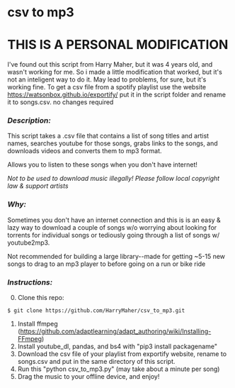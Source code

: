 # csv to mp3 #

# THIS IS A PERSONAL MODIFICATION #
I've found out this script from Harry Maher, but it was 4 years old, and wasn't working for me.
So i made a little modification that worked, but it's not an inteligent way to do it. 
May lead to problems, for sure, but it's working fine. 
To get a csv file from a spotify playlist use the website
https://watsonbox.github.io/exportify/
put it in the script folder and rename it to songs.csv. no changes required

### *Description:* ###

This script takes a .csv file that contains a list of song titles and artist 
names, searches youtube for those songs, grabs links to the songs, and 
downloads videos and converts them to mp3 format.

Allows you to listen to these songs when you don't have internet!

*Not to be used to download music illegally!*
*Please follow local copyright law & support artists*

### *Why:* ###
Sometimes you don't have an internet connection and this is is an easy & lazy
way to download a couple of songs w/o worrying about looking for torrents for
individual songs or tediously going through a list of songs w/ youtube2mp3.

Not recommended for building a large library--made for getting ~5-15 new songs
to drag to an mp3 player to before going on a run or bike ride

### *Instructions:* ###

0. Clone this repo:
```
$ git clone https://github.com/HarryMaher/csv_to_mp3.git
```
1. Install ffmpeg (https://github.com/adaptlearning/adapt_authoring/wiki/Installing-FFmpeg)
2. Install youtube_dl, pandas, and bs4 with "pip3 install packagename"
3. Download the csv file of your playlist from exportify website, rename to songs.csv 
and put in the same directory of this script.
4. Run this "python csv_to_mp3.py" (may take about a minute per song)
5. Drag the music to your offline device, and enjoy!
